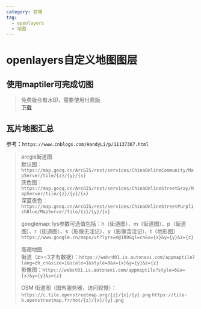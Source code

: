 ```yaml
---
category: 前端
tag:
  - openlayers
  - 地图 
---
```


# openlayers自定义地图图层

## 使用maptiler可完成切图

> 免费版会有水印，需要使用付费版  
> [下载](/blog/utils/MapTilerPjb.rar)

## 瓦片地图汇总

参考：`https://www.cnblogs.com/HandyLi/p/11137367.html`  

> arcgis街道图  
> 默认图：`https://map.geoq.cn/ArcGIS/rest/services/ChinaOnlineCommunity/MapServer/tile/{z}/{y}/{x}`  
> 灰色图：`https://map.geoq.cn/ArcGIS/rest/services/ChinaOnlineStreetGray/MapServer/tile/{z}/{y}/{x}`  
> 深蓝夜色：`https://map.geoq.cn/ArcGIS/rest/services/ChinaOnlineStreetPurplishBlue/MapServer/tile/{z}/{y}/{x}`  
>
> googlemap: lys参数可选值包括：h（街道图）、m（街道图）、p（街道图）、r（街道图）、s（影像无注记）、y（影像含注记）、t（地形图）  
> `https://www.google.cn/maps/vt?lyrs=m@189&gl=cn&x={x}&y={y}&z={z}`
>
> 高德地图  
> 街道（z>=3才有数据）：`https://webrd01.is.autonavi.com/appmaptile?lang=zh_cn&size=1&scale=1&style=8&x={x}&y={y}&z={z}`  
> 影像图：`https://webst01.is.autonavi.com/appmaptile?style=6&x={x}&y={y}&z={z}`  
>
> OSM
> 街道图（国外服务器，访问较慢）：
> `https://c.tile.openstreetmap.org/{z}/{x}/{y}.png`
> `https://tile-b.openstreetmap.fr/hot/{z}/{x}/{y}.png`
